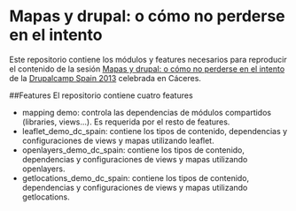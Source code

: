 Mapas y drupal: o cómo no perderse en el intento
=======
Este repositorio contiene los módulos y features necesarios para reproducir el contenido de la sesión
[Mapas y drupal: o cómo no perderse en el intento](http://2013.drupalcamp.es/mapas-y-drupal-o-como-no-perderse-en-el-intento) de la [Drupalcamp Spain 2013](http://2013.drupalcamp.es) celebrada en Cáceres.

##Features
El repositorio contiene cuatro features

* mapping demo: controla las dependencias de módulos compartidos (libraries, views...). Es requerida por el resto de features.
* leaflet_demo_dc_spain: contiene los tipos de contenido, dependencias y configuraciones de views y mapas utilizando leaflet.
* openlayers_demo_dc_spain: contiene los tipos de contenido, dependencias y configuraciones de views y mapas utilizando openlayers.
* getlocations_demo_dc_spain: contiene los tipos de contenido, dependencias y configuraciones de views y mapas utilizando getlocations.
